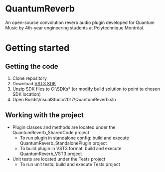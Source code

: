 # QuantumReverb

An open-source convolution reverb audio plugin developed for Quantum Music by 4th-year engineering students at Polytechnique Montréal.

# Getting started

## Getting the code

1. Clone repository
2. Download [VST3 SDK](https://www.steinberg.net/en/company/developers.html)
2. Unzip SDK files to C:\SDKs\* (or modify build solution to point to chosen SDK location)
3. Open Builds\VisualStudio2017\QuantumReverb.sln

## Working with the project

* Plugin classes and methods are located under the QuantumReverb_SharedCode project
  * To run plugin in standalone config: build and execute QuantumReverb_StandalonePlugin project
  * To build plugin in VST3 format: build and execute QuantumReverb_VST3 project
* Unit tests are located under the Tests project
  * To run unit tests: build and execute Tests project
